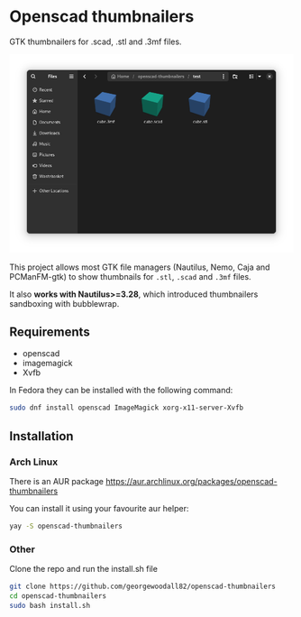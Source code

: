 # Openscad thumbnailers

GTK thumbnailers for .scad, .stl and .3mf files.

![screenshot](screenshot.png)

This project allows most GTK file managers (Nautilus, Nemo, Caja and PCManFM-gtk) to show thumbnails for `.stl`, `.scad` and `.3mf` files.

It also **works with Nautilus>=3.28**, which introduced thumbnailers sandboxing with bubblewrap.

## Requirements

* openscad
* imagemagick
* Xvfb

In Fedora they can be installed with the following command:

```bash
sudo dnf install openscad ImageMagick xorg-x11-server-Xvfb
```

## Installation

### Arch Linux
There is an AUR package https://aur.archlinux.org/packages/openscad-thumbnailers

You can install it using your favourite aur helper:
```bash
yay -S openscad-thumbnailers
```

### Other
Clone the repo and run the install.sh file

```bash
git clone https://github.com/georgewoodall82/openscad-thumbnailers
cd openscad-thumbnailers
sudo bash install.sh
```

